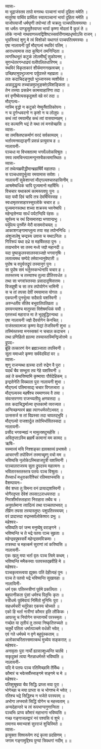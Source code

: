 व्यासः-  
मा भूद्राजंस्तव तापो मनस्थः पञ्चानां भार्या दुहिता ममेति ।  
मातुरेषा पार्थिव प्रार्थिता स्यात्पञ्चानां भार्या दुहिता ममेति ॥  
याजोपयाजौ धर्मघृणी तपोभ्यां तौ चक्रतुः पञ्चपतित्वमस्याः ।  
सा धर्मतः पाण्डुसुतैरवाप्ता भार्या कृष्णा मोदतां वै कुलं ते ॥  
लोके नान्यो नाथवाणस्त्वद्विशिष्टस्सर्वारीणामप्रधृष्योऽसि राजन् ।  
भूयस्त्विदं शृणु मे त्वं विशोको यथागतं पञ्चपतित्वमस्याः ॥  
एषा नालायनी पूर्वं मौद्गल्यं स्थविरं पतिम् ।  
आराधयामास तदा कुष्ठिनं तमनिन्दिता ॥  
त्वगस्थिभूतं कटुकं लोलमीर्ष्युं सुकोपनम् ।  
सुगन्धेतरगन्धाढ्यं वलीपलितधारिणम् ॥  
स्थविरं विकृताकारं शीर्यमाणनखत्वचम् ।  
उच्छिष्टमुपभुञ्जाना पर्युपास्ते महाव्रता ॥  
ततः कदाचिदङ्गुष्ठो भुञ्जानस्य व्यशीर्यत ।  
अन्नादुद्धृत्य तच्चान्नमुपभुङ्क्तेऽविशङ्किता ॥  
तेन तस्याः प्रसन्नेन कामव्याहारिणा तदा ।  
वरं वृणीष्वेत्यसकृदुक्तो वव्रे वरं तदा ॥  
मौद्गल्यः-  
नास्मि वृद्धो न कटुको नेष्युर्नैवातिकोपनः ।  
न च दुर्गन्धवदनो न कृशो न च लोलुपः ॥  
कथं त्वां रमयामीह कथं त्वां वासयाम्यहम् ।  
वद कल्याणि भद्रं ते यथा त्वं मनसेच्छसि ॥  
व्यासः-  
सा तमक्लिष्टकर्माणं वरदं सर्वकामदम् ।  
भर्तारमनवद्याङ्गी प्रसन्नं प्रत्युवाच ह ॥  
नालायनी-  
पञ्चधा मा विभक्तात्मा भगवँल्लोकविश्रुतः ।  
रमय त्वमचिन्त्यात्मन्पुनश्चैकत्वमास्थितः ॥  
व्यासः-  
तां तथेत्यब्रवीद्धीमान्ब्रह्मर्षिर्वै महातपाः ।  
स पञ्चधावपुर्भूत्वा रमयामास सर्वशः ।  
नालायनीं सुकेशान्तां मौद्गल्यश्चारुहासिनीम् ॥  
आश्रमेष्वधिकं चापि पूज्यमानो महर्षिभिः ।  
विचचार यथाकामं कामरूपवपुः पुनः ॥  
यदा ययौ दिवं चापि तत्र देवर्षिभिस्सह ।  
स्वधामृतरसाहारस्सुरलोके चचार ह ॥  
पूज्यमानस्तथा शच्या शक्रस्य भवनेष्वपि ।  
महेन्द्रसेनया सार्धं पर्यटन्दिवि रंहसः ॥  
सूर्यस्य च रथं दिव्यमारुह्य भगवान्प्रभुः ।  
पर्युपेत्य पुनर्मेरुं मेरौ वासमरोचयत् ॥  
आकाशगङ्गामाप्लुत्य तया सह तपोननिधिः ।  
अंशुजालेषु चन्द्रस्य उवास च यथाऽनिलः ॥  
गिरिरूपं यथा दध्रे स महर्षिस्तदा पुनः ।  
तत्प्रभावेन सा तस्य मध्ये जज्ञे महानदी ॥  
यदा पुष्पाकुलस्सालस्सञ्जज्ञे भगवानृषिः ।  
लतात्वमथ सम्पेदे तमेवाभ्यनुवेष्टती ॥  
पुपोष च वपुर्यत्तद्रूपं तस्यानुगं पुनः ।  
सा पुपोष समं भर्तुस्स्कन्धेनापि चचार ह ।  
ततस्तस्य च तस्याश्च तुल्या प्रीतिरवर्धत ॥  
तथा सा भगवांस्तस्याः प्रसादादृषिसत्तमः ।  
विजज्ञुषी च सा तत्र तपोयोगेन भामिनी ।  
स च तां तपसा देवीं रमयामास योगतः ॥  
एकपत्नी पुनर्भूत्वा सदैवाग्रे यशस्विनी ।  
अरुन्धतीव सीतेव बभूवातिपतिव्रता ॥  
दमयन्त्याश्च मातुस्सा विशेषमधिकं ययौ ।  
एतत्तथ्यं महाराज मा ते भूद्बुद्धिरन्यथा ॥  
एषा नालायनी जज्ञे दैवयोगेन केनचित् ।  
राजंस्तवात्मजा कृष्णा वेद्यां तेजस्विनी शुभा ॥  
तस्मिंस्तस्या मनस्सक्तं न चचाल कदाचन ।  
तथा प्रणिहितो ह्यात्मा तस्यास्तस्मिन्द्विजोत्तमे ॥  
द्रुपदः-  
ब्रूहि तत्कारणं येन ब्रह्मञ्जाता तपस्विनी ।  
सूता ममाध्वरे कृष्णा सर्ववेदविदां वर ॥  
व्यासः-  
शृणु राजन्यथा ह्यस्या दत्तो रुद्रेण वै पुरा ।  
यदर्थं चैव सम्भूता तव गेहे यशस्विनी ॥  
अहं ते कथयिष्यामि कृष्मायाः पौर्वदेहिकम् ॥  
इन्द्रसेनेति विख्याता पुरा नालायनी शुभा ।  
मौद्गल्यं पतिमासाद्य चचार विगतज्वरा ॥  
मौद्गल्यस्य महर्षेश्च रममाणस्य वै तया ।  
संवत्सरगणा राजन्व्यतीयुः क्षणवत्तदा ॥  
ततः कदाचिद्धर्मात्मा तृप्तकामो व्यरज्यत ।  
अन्विच्छन्परमं ब्रह्म त्यागधर्मपरोऽभवत् ॥  
उत्ससर्ज स तां विप्रस्सा तदा चापतद्भुवि ।  
मौद्गल्यो राजशार्दूल तपोभिर्भावितस्सदा ॥  
नालायनी-  
प्रसीद भगवन्मह्यं न मामुत्स्रष्टुमर्हसि ।  
अवितृप्ताऽस्मि ब्रह्मर्षे कामानां मम कामद ॥  
ऋषिः-  
यस्मात्त्वं मयि निश्शङ्का ह्यवक्तव्यं प्रभाषसे ।  
आचरन्ती तपोविघ्नं तस्माच्छृणु वचो मम ॥  
भविष्यसि नृलोकेऽस्मिन्राजपुत्री यशस्विनी ।  
पाञ्चालराजस्य सुता द्रुपदस्य महात्मनः ॥  
भवितारस्ततस्तत्र पतयः पञ्च विश्रुताः ।  
तैस्सार्धं मधुराकारैश्चिरं रतिमवाप्स्यसि ॥  
वैशम्पायनः-  
सैवं शप्ता तु विमना वनं प्रायाद्यशस्विनी ।  
भोगैरतृप्ता देवेशं तपसाऽऽराधयत्तदा ॥  
निराशीर्मारुताहारा निराहारा तथैव च ।  
अनुवर्तमाना त्वादित्यं तथा पञ्चतपाभवत् ॥  
तीव्रेण तपसा तस्यास्तुष्टः पशुपतिस्स्वयम् ।  
वरं प्रादात्तदा रुद्रस्सर्वलोकेश्वरः प्रभुः ॥  
महेश्वरः-  
भविष्यति परं जन्म मनुष्येषु वराङ्गने ।  
भविष्यन्ति च ते भद्रे पतयः पञ्च सुव्रताः ॥  
महेन्द्रवपुषस्सर्वे महेन्द्रसमविक्रमाः ।  
तत्रस्था च महत्कर्म सुराणां त्वं करिष्यसि ॥  
नालायनी-  
एकः खलु मया भर्ता वृतः पञ्च त्विमे कथम् ।  
भविष्यन्ति ममैकस्याः पतयस्तद्ब्रवीहि मे ॥  
महेश्वरः-  
पञ्चकृत्वस्त्वया ह्युक्तः पतिं देहीत्यहं पुनः ।  
पञ्च ते पतयो भद्रे भविष्यन्ति सुखावहाः ॥  
नालायिनी-  
धर्म एकः पतिस्स्त्रीणां पूर्वमे प्रकल्पितः ।  
बहुपत्नीकता पुंसां धर्मश्च पितृभिः कृतः ॥  
स्त्रीधर्मः पूर्वमेवायं निर्मितो मुनिभिः पुरा ।  
सहधर्मचरी भर्तुरेका एकस्य चोच्यते ॥  
एको हि भर्ता नारीणां कौमार इति लौकिकः ।  
आपत्सु च नियोगेन सन्तानार्थे परस्स्मृतः ।  
गच्छेत या तृतीयं तु तस्या निष्कृतिरुच्यते ॥  
चतुर्थे पतिता धर्मात्पञ्चमे वर्धकी भवेत् ।  
एवं गते धर्मपथे न वृणे बहुपुंस्कताम् ॥  
अलोकाचरितात्त्समात्कथं मुच्येय सङ्करात् ॥  
महेश्वरः-  
अनावृताः पुरा नार्यो ह्यासञ्शुध्यन्ति चार्तवे ।  
सकृदुक्तं त्वया नैतन्नाधर्मस्ते भविष्यति ॥  
नालायनी-  
यदि मे पतयः पञ्च रतिमिच्छामि तैर्मिथः ।  
कौमारं च भवेत्सर्वैस्सङ्गमे सङ्गमे च मे ॥  
महेश्वरः-  
पतिशुश्रूषया चैव सिद्धिः प्राप्ता मया पुरा ।  
भोगेच्छा च मया प्राप्ता स च भोगश्च मे भवेत् ।  
रतिश्च भद्रे सिद्धिश्च न भजेते परस्परम् ॥  
अभोगा लप्स्यसे सिद्धिं योगेन च महत्त्वताम् ॥  
अन्यदेहान्तरे च त्वं रूपभाग्यगुणान्विता ।  
पञ्चभिः प्राप्य कौमारं महाभागा भविष्यसि ॥  
गच्छ गङ्गाजलद्वारं नरं पश्यसि यं शुभे ।  
तमानय ममाभ्याशं सुरराजं शुचिस्मिते ॥  
व्यासः-  
इत्युक्ता विश्वरूपेण रुद्रं कृत्वा प्रदक्षिणम् ।  
जगाम गङ्गामुद्दिश्य पुण्यां त्रिपथगां नदीम् ॥ ॥  
